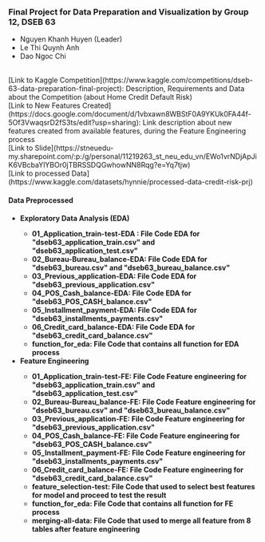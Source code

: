 ### Final Project for Data Preparation and Visualization by Group 12, DSEB 63
- Nguyen Khanh Huyen (Leader)
- Le Thi Quynh Anh
- Dao Ngoc Chi
<br>
[Link to Kaggle Competition](https://www.kaggle.com/competitions/dseb-63-data-preparation-final-project): Description, Requirements and Data about the Competition (about Home Credit Default Risk)
<br>
[Link to New Features Created](https://docs.google.com/document/d/1vbxawn8WBStF0A9YKUk0FA44f-5Of3VwaqsrD2fS3ts/edit?usp=sharing): Link description about new features created from available features, during the Feature Engineering process
<br>
[Link to Slide](https://stneuedu-my.sharepoint.com/:p:/g/personal/11219263_st_neu_edu_vn/EWo1vrNDjApJiK6VBcbaYlYBOr0jTBRSSDQGwhowNN8Rqg?e=Yq7tjw)
<br>
[Link to processed Data](https://www.kaggle.com/datasets/hynnie/processed-data-credit-risk-prj)

#### Data Preprocessed
- <b>Exploratory Data Analysis (EDA)<b>
    - 01_Application_train-test-EDA : File Code EDA for "dseb63_application_train.csv" and "dseb63_application_test.csv"
    - 02_Bureau-Bureau_balance-EDA: File Code EDA for "dseb63_bureau.csv" and "dseb63_bureau_balance.csv"
    - 03_Previous_application-EDA: File Code EDA for "dseb63_previous_application.csv"
    - 04_POS_Cash_balance-EDA: File Code EDA for "dseb63_POS_CASH_balance.csv"
    - 05_Installment_payment-EDA: File Code EDA for "dseb63_installments_payments.csv"
    - 06_Credit_card_balance-EDA: File Code EDA for "dseb63_credit_card_balance.csv"
    - function_for_eda: File Code that contains all function for EDA process 
- <b>Feature Engineering<b>
    - 01_Application_train-test-FE: File Code Feature engineering for "dseb63_application_train.csv" and "dseb63_application_test.csv"
    - 02_Bureau-Bureau_balance-FE: File Code Feature engineering for "dseb63_bureau.csv" and "dseb63_bureau_balance.csv"
    - 03_Previous_application-FE: File Code Feature engineering for "dseb63_previous_application.csv"
    - 04_POS_Cash_balance-FE: File Code Feature engineering for "dseb63_POS_CASH_balance.csv"
    - 05_Installment_payment-FE: File Code Feature engineering for "dseb63_installments_payments.csv"
    - 06_Credit_card_balance-FE: File Code Feature engineering for "dseb63_credit_card_balance.csv"
    - feature_selection-test: File Code that used to select best features for model and proceed to test the result
    - function_for_eda: File Code that contains all function for FE process 
    - merging-all-data: File Code that used to merge all feature from 8 tables after feature engineering
